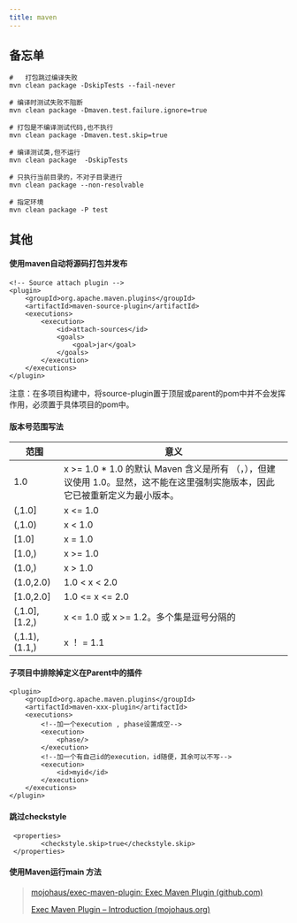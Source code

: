```yaml
---
title: maven
---
```

## 备忘单

```
#	打包跳过编译失败
mvn clean package -DskipTests --fail-never

# 编译时测试失败不阻断
mvn clean package -Dmaven.test.failure.ignore=true 

# 打包是不编译测试代码,也不执行
mvn clean package -Dmaven.test.skip=true  

# 编译测试类,但不运行
mvn clean package  -DskipTests 

# 只执行当前目录的，不对子目录进行
mvn clean package --non-resolvable

# 指定环境
mvn clean package -P test
```

## 其他

#### 使用maven自动将源码打包并发布

```
<!-- Source attach plugin -->
<plugin>
    <groupId>org.apache.maven.plugins</groupId>
    <artifactId>maven-source-plugin</artifactId>
    <executions>
        <execution>
            <id>attach-sources</id>
            <goals>
                <goal>jar</goal>
            </goals>
        </execution>
    </executions>
</plugin>
```

注意：在多项目构建中，将source-plugin置于顶层或parent的pom中并不会发挥作用，必须置于具体项目的pom中。

  

#### 版本号范围写法

| 范围          | 意义                                                         |
| ------------- | ------------------------------------------------------------ |
| 1.0           | x >= 1.0 * 1.0 的默认 Maven 含义是所有 （，），但建议使用 1.0。显然，这不能在这里强制实施版本，因此它已被重新定义为最小版本。 |
| (,1.0]        | x <= 1.0                                                     |
| (,1.0)        | x < 1.0                                                      |
| [1.0]         | x = 1.0                                                      |
| [1.0,)        | x >= 1.0                                                     |
| (1.0,)        | x > 1.0                                                      |
| (1.0,2.0)     | 1.0 < x < 2.0                                                |
| [1.0,2.0]     | 1.0 <= x <= 2.0                                              |
| (,1.0],[1.2,) | x <= 1.0 或 x >= 1.2。多个集是逗号分隔的                     |
| (,1.1),(1.1,) | x ！ = 1.1                                                   |

#### 子项目中排除掉定义在Parent中的插件

```
<plugin>
	<groupId>org.apache.maven.plugins</groupId>
	<artifactId>maven-xxx-plugin</artifactId>
	<executions>
		<!--加一个execution , phase设置成空-->
		<execution>
			<phase/>
		</execution>
		<!--加一个有自己id的execution，id随便，其余可以不写-->
		<execution>
			<id>myid</id>
		</execution>
	</executions>
</plugin>
```

#### 跳过checkstyle

```
 <properties>
        <checkstyle.skip>true</checkstyle.skip>
 </properties>
```

#### 使用Maven运行main 方法

> [mojohaus/exec-maven-plugin: Exec Maven Plugin (github.com)](https://github.com/mojohaus/exec-maven-plugin)
>
> [Exec Maven Plugin – Introduction (mojohaus.org)](https://www.mojohaus.org/exec-maven-plugin/)

